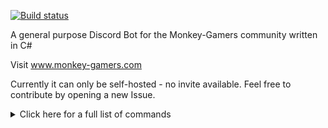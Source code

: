 [![Build status](https://ci.appveyor.com/api/projects/status/n8jxa05v2o17hyww/branch/master?svg=true)](https://ci.appveyor.com/project/MarkusKgit/monkeybot/branch/master)

A general purpose Discord Bot for the Monkey-Gamers community written in C#

Visit www.monkey-gamers.com

Currently it can only be self-hosted - no invite available. Feel free to contribute by opening a new Issue.

<details>
<summary>Click here for a full list of commands</summary>

## Admin Commands
**Preconditions:** Minimum permission: *ServerAdmin*  
  
`!addowner _username`  
*Preconditions:* Minimum permission: *BotOwner*  
*Remarks:* Adds the specified user to the list of bot owners  
  
`!removeowner _username`  
*Preconditions:* Minimum permission: *BotOwner*  
*Remarks:* Removes the specified user from the list of bot owners  
  
## Announcements
**Preconditions:** Minimum permission: *ServerAdmin*, Can only be used in a *channel*  
  
`!announcements addrecurring _announcementId _cronExpression _announcement`  
*Example:* `!announcements addrecurring "weeklyMsg1" "0 19 * * 5" "It is Friday 19:00"`  
*Remarks:* Adds the specified recurring announcement to the current channel  
  
`!announcements addrecurring _announcementId _cronExpression _channelName _announcement`  
*Example:* `!announcements addrecurring "weeklyMsg1" "0 19 * * 5" "general" "It is Friday 19:00"`  
*Remarks:* Adds the specified recurring announcement to the specified channel  
  
`!announcements addsingle _announcementId _time _announcement`  
*Example:* `!announcements addsingle "reminder1" "19:00" "It is 19:00"`  
*Remarks:* Adds the specified single announcement at the given time to the current channel  
  
`!announcements addsingle _announcementId _time _channelName _announcement`  
*Example:* `!announcements addsingle "reminder1" "19:00" "general" "It is 19:00"`  
*Remarks:* Adds the specified single announcement at the given time to the specified channel  
  
`!announcements list `  
*Remarks:* Lists all upcoming announcements  
  
`!announcements remove _id`  
*Example:* `!announcements remove announcement1`  
*Remarks:* Removes the announcement with the specified ID  
  
`!announcements nextrun _id`  
*Example:* `!announcements nextrun announcement1`  
*Remarks:* Gets the next execution time of the announcement with the specified ID.  
  
## Benzen Facts
  
`!benzen `  
*Remarks:* Returns a random fact about Benzen  
  
`!addbenzenfact _fact`  
*Remarks:* Add a fact about Benzen  
  
## Chuck Norris jokes
**Preconditions:** Minimum permission: *User*, Can only be used in a *channel*  
  
`!chuck `  
*Remarks:* Gets a random Chuck Norris fact.  
  
`!chuck _name`  
*Remarks:* Gets a random Chuck Norris fact and replaces Chuck Norris with the given name.  
  
## Feeds
**Preconditions:** Minimum permission: *ServerAdmin*, Can only be used in a *channel*, Bot requires guild permission: *Embed Links*  
  
`!feeds add _url _channelName`  
*Example:* `!Feeds add https://blogs.msdn.microsoft.com/dotnet/feed/`  
*Remarks:* Adds an atom or RSS feed to the list of listened feeds.  
  
`!feeds remove _url _channelName`  
*Example:* `!Feeds remove https://blogs.msdn.microsoft.com/dotnet/feed/`  
*Remarks:* Removes the specified feed from the list of feeds.  
  
`!feeds list _channelName`  
*Remarks:* List all current feed urls  
  
`!feeds removeall _channelName`  
*Remarks:* Removes all feed urls  
  
## GameServer
**Preconditions:** Minimum permission: *ServerAdmin*, Can only be used in a *channel*, Bot requires guild permission: *Embed Links*  
  
`!gameserver add _ip`  
*Example:* `!gameserver add 127.0.0.1:1234`  
*Remarks:* Adds the specified game server and posts it's info info in the current channel  
  
`!gameserver add _ip _channelName`  
*Example:* `!gameserver add "127.0.0.1:1234" "general"`  
*Remarks:* Adds the specified game server and sets the channel where the info will be posted.  
  
`!gameserver remove _ip`  
*Example:* `!gameserver remove 127.0.0.1:1234`  
*Remarks:* Removes the specified game server  
  
## Game Subscriptions
**Preconditions:** Minimum permission: *User*, Can only be used in a *channel*  
  
`!subscribe _gameName`  
*Example:* `!Subscribe "Battlefield 1"`  
*Remarks:* Subscribes to the specified game. You will get a private message every time someone launches it  
  
`!unsubscribe _gameName`  
*Example:* `!Unsubscribe "Battlefield 1"`  
*Remarks:* Unsubscribes to the specified game  
  
## Guild Configuration
**Preconditions:** Minimum permission: *ServerAdmin*, Can only be used in a *channel*  
  
`!setwelcomemessage _welcomeMsg`  
*Example:* `!SetWelcomeMessage "Hello %user%, welcome to %server$"`  
*Remarks:* Sets the welcome message for new users. Can make use of %user% and %server%  
  
`!addrule _rule`  
*Example:* `!AddRule "You shall not pass!"`  
*Remarks:* Adds a rule to the server.  
  
`!removerules `  
*Remarks:* Removes all rules from a server.  
  
## Help
**Preconditions:** Minimum permission: *User*  
  
`!help `  
*Remarks:* List all usable commands.  
  
`!help _command`  
*Example:* `!help Chuck`  
*Remarks:* Gets help for the specified command  
  
## Info
  
`!rules `  
*Preconditions:* Can only be used in a *channel*  
*Remarks:* The bot replies with the server rules in a private message  
  
`!findmessageid _messageContent`  
*Preconditions:* Can only be used in a *channel*  
*Remarks:* Gets the message id of a message in the current channel with the provided message text  
  
## Moderator Commands
**Preconditions:** Minimum permission: *ServerMod*, Can only be used in a *channel*  
  
`!prune _count`  
*Example:* `!Prune 10`  
*Preconditions:* User requires channel permission: *Manage Messages*, Bot requires channel permission: *Manage Messages*  
*Remarks:* Deletes the specified amount of messages  
  
`!prune _user _count`  
*Example:* `!Prune JohnDoe 10`  
*Preconditions:* User requires channel permission: *Manage Messages*, Bot requires channel permission: *Manage Messages*  
*Remarks:* Deletes the specified amount of messages for the specified user  
  
## Simple poll
**Preconditions:** Can only be used in a *channel*, Minimum permission: *User*  
  
`!poll _question`  
*Example:* `!poll "Is MonkeyBot awesome?"`  
*Preconditions:* Bot requires channel permissions: *Add Reactions, Manage Messages*  
*Remarks:* Starts a new poll with the specified question and automatically adds reactions  
  
`!poll _question _answers`  
*Example:* `!poll "How cool is MonkeyBot?" "supercool" "over 9000" "bruh..."`  
*Preconditions:* Bot requires channel permissions: *Add Reactions, Manage Messages*  
*Remarks:* Starts a new poll with the specified question and the list answers and automatically adds reactions  
  
## Role Buttons
**Preconditions:** Minimum permission: *ServerAdmin*, Bot requires guild permissions: *Add Reactions, Manage Messages, Manage Roles*  
  
`!rolebuttons addlink _messageId _roleName _emoteString`  
*Remarks:* Adds a reaction to the specified message with a link to the specified role  
  
`!rolebuttons removelink _messageId _roleName`  
*Remarks:* Removes a reaction from the specified message with a link to the specified role  
  
`!rolebuttons removeall `  
*Remarks:* Removes all Role Button Links  
  
`!rolebuttons list `  
*Remarks:* Lists all Role Button Links  
  
## Roles
**Preconditions:** Minimum permission: *User*, Can only be used in a *channel*, Bot requires guild permission: *Manage Roles*  
  
`!roles add _roleName`  
*Example:* `!roles add bf`  
*Remarks:* Adds the specified role to your own roles.  
  
`!roles remove _roleName`  
*Example:* `!roles remove bf`  
*Remarks:* Removes the specified role from your roles.  
  
`!roles list `  
*Remarks:* Lists all roles that can be mentioned and assigned.  
  
`!roles listmembers `  
*Remarks:* Lists all roles and the users who have these roles  
  
`!roles listmembers _roleName`  
*Example:* `!roles listmembers bf`  
*Remarks:* Lists all the members of the specified role  
  
## Trivia
**Preconditions:** Minimum permission: *User*, Can only be used in a *channel*  
  
`!trivia start _questionAmount`  
*Example:* `!trivia start 5`  
*Remarks:* Starts a new trivia with the specified amount of questions.  
  
`!trivia stop `  
*Remarks:* Stops a running trivia  
  
`!trivia skip `  
*Remarks:* Skips the current question  
  
`!trivia scores _amount`  
*Example:* `!trivia scores 10`  
*Remarks:* Gets the global scores  
  
## Xkcd
  
`!xkcd _arg`  
*Example:* `!xkcd latest`  
*Preconditions:* Bot requires channel permission: *Embed Links*  
*Remarks:* Gets a random xkcd comic or the latest xkcd comic by appending "latest" to the command  
  
`!xkcd _number`  
*Example:* `!xkcd 101`  
*Preconditions:* Bot requires channel permission: *Embed Links*  
*Remarks:* Gets the xkcd comic with the specified number  
</details>
